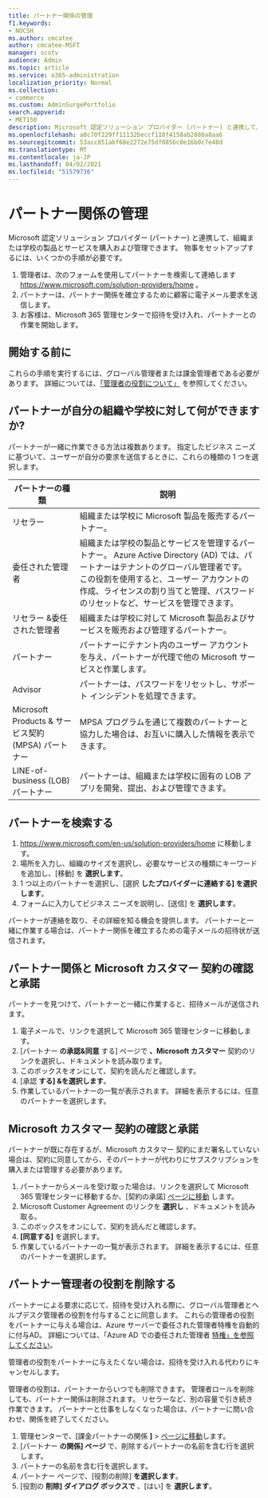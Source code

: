 ```yaml
---
title: パートナー関係の管理
f1.keywords:
- NOCSH
ms.author: cmcatee
author: cmcatee-MSFT
manager: scotv
audience: Admin
ms.topic: article
ms.service: o365-administration
localization_priority: Normal
ms.collection:
- commerce
ms.custom: AdminSurgePortfolio
search.appverid:
- MET150
description: Microsoft 認定ソリューション プロバイダー (パートナー) と連携して、組織または学校の製品とサービスを購入および管理する方法について説明します。
ms.openlocfilehash: a0c70f229ff11132beccf118f4158ab2880a8aa6
ms.sourcegitcommit: 53acc851abf68e2272e75df0856c0e16b0c7e48d
ms.translationtype: MT
ms.contentlocale: ja-JP
ms.lasthandoff: 04/02/2021
ms.locfileid: "51579736"
---
```

# <a name="manage-partner-relationships"></a>パートナー関係の管理

Microsoft 認定ソリューション プロバイダー (パートナー) と連携して、組織または学校の製品とサービスを購入および管理できます。 物事をセットアップするには、いくつかの手順が必要です。

1. 管理者は、次のフォームを使用してパートナーを検索して連絡します <a href="https://www.microsoft.com/solution-providers/home" target="_blank">https://www.microsoft.com/solution-providers/home</a> 。
2. パートナーは、パートナー関係を確立するために顧客に電子メール要求を送信します。
3. お客様は、Microsoft 365 管理センターで招待を受け入れ、パートナーとの作業を開始します。

## <a name="before-you-begin"></a>開始する前に

これらの手順を実行するには、グローバル管理者または課金管理者である必要があります。 詳細については、[「管理者の役割について」](../admin/add-users/about-admin-roles.md) を参照してください。

## <a name="what-can-a-partner-do-for-my-organization-or-school"></a>パートナーが自分の組織や学校に対して何ができますか?

パートナーが一緒に作業できる方法は複数あります。 指定したビジネス ニーズに基づいて、ユーザーが自分の要求を送信するときに、これらの種類の 1 つを選択します。

| パートナーの種類 | 説明 |
| ------ | ------------------- |
| リセラー | 組織または学校に Microsoft 製品を販売するパートナー。 |
| 委任された管理者 | 組織または学校の製品とサービスを管理するパートナー。 Azure Active Directory (AD) では、パートナーはテナントのグローバル管理者です。 この役割を使用すると、ユーザー アカウントの作成、ライセンスの割り当てと管理、パスワードのリセットなど、サービスを管理できます。 |
| リセラー &委任された管理者 | 組織または学校に対して Microsoft 製品およびサービスを販売および管理するパートナー。 |
| パートナー | パートナーにテナント内のユーザー アカウントを与え、パートナーが代理で他の Microsoft サービスと作業します。 |
| Advisor | パートナーは、パスワードをリセットし、サポート インシデントを処理できます。 |
| Microsoft Products & サービス契約 (MPSA) パートナー | MPSA プログラムを通じて複数のパートナーと協力した場合は、お互いに購入した情報を表示できます。 |
| LINE-of-business (LOB) パートナー | パートナーは、組織または学校に固有の LOB アプリを開発、提出、および管理できます。 |

## <a name="find-a-partner"></a>パートナーを検索する

1. <a href="https://www.microsoft.com/en-us/solution-providers/home" target="_blank">https://www.microsoft.com/en-us/solution-providers/home</a> に移動します。
2. 場所を入力し、組織のサイズを選択し、必要なサービスの種類にキーワードを追加し、[移動] を **選択します**。
3. 1 つ以上のパートナーを選択し、[選択 **したプロバイダーに連絡する] を選択します**。
4. フォームに入力してビジネス ニーズを説明し、[送信] を **選択します**。

パートナーが連絡を取り、その詳細を知る機会を提供します。 パートナーと一緒に作業する場合は、パートナー関係を確立するための電子メールの招待状が送信されます。

## <a name="review-and-accept-a-partner-relationship-and-microsoft-customer-agreement"></a>パートナー関係と Microsoft カスタマー 契約の確認と承諾

パートナーを見つけて、パートナーと一緒に作業すると、招待メールが送信されます。

1. 電子メールで、リンクを選択して Microsoft 365 管理センターに移動します。
2. [パートナー **の承認&同意** する] ページで **、Microsoft カスタマー** 契約のリンクを選択し、ドキュメントを読み取ります。
3. このボックスをオンにして、契約を読んだと確認します。
4. [承認 **する] &を選択します**。
5. 作業しているパートナーの一覧が表示されます。 詳細を表示するには、任意のパートナーを選択します。

## <a name="review-and-accept-a-microsoft-customer-agreement"></a>Microsoft カスタマー 契約の確認と承諾

パートナーが既に存在するが、Microsoft カスタマー 契約にまだ署名していない場合は、契約に同意してから、そのパートナーが代わりにサブスクリプションを購入または管理する必要があります。

1. パートナーからメールを受け取った場合は、リンクを選択して Microsoft 365 管理センターに移動するか、[契約の承諾] <a href="https://go.microsoft.com/fwlink/?linkid=2116573" target="_blank">ページに移動</a> します。
2. Microsoft Customer Agreement のリンクを **選択し** 、ドキュメントを読み取る。
3. このボックスをオンにして、契約を読んだと確認します。
4. **[同意する]** を選択します。
5. 作業しているパートナーの一覧が表示されます。 詳細を表示するには、任意のパートナーを選択します。

## <a name="remove-partner-admin-roles"></a>パートナー管理者の役割を削除する

パートナーによる要求に応じて、招待を受け入れる際に、グローバル管理者とヘルプデスク管理者の役割を付与することに同意します。 これらの管理者の役割をパートナーに与える場合は、Azure サーバーで委任された管理者特権を自動的に付与AD。 詳細については、「Azure AD での委任された管理者 [特権」を参照してください](/partner-center/customers_revoke_admin_privileges#delegated-admin-privileges-in-azure-ad)。

管理者の役割をパートナーに与えたくない場合は、招待を受け入れる代わりにキャンセルします。

管理者の役割は、パートナーからいつでも削除できます。 管理者ロールを削除しても、パートナー関係は削除されます。 リセラーなど、別の容量で引き続き作業できます。 パートナーと仕事をしなくなった場合は、パートナーに問い合わせ、関係を終了してください。

1. 管理センターで、[課金パートナーの関係 **]**  >  <a href="https://go.microsoft.com/fwlink/p/?linkid=2074649" target="_blank">ページに移動</a>します。
2. [パートナー **の関係] ページ** で、削除するパートナーの名前を含む行を選択します。
3. パートナーの名前を含む行を選択します。
4. パートナー ページで、[役割の削除] **を選択します**。
5. [役割の **削除] ダイアログ ボックスで** 、[はい] を **選択します**。